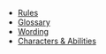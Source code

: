 * [Rules](/)
* [Glossary](glossary.md)
* [Wording](wording.md)
* [Characters & Abilities](characters.md)